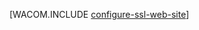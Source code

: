 <properties linkid="develop-net-common-tasks-enable-ssl-web-site" urlDisplayName="SSL for Web Sites" pageTitle="Enable HTTPS for an Azure web site - .NET Dev Center" metaKeywords="" description="Learn how to enable SSL with an Azure Web Site." metaCanonical="" services="web-sites" documentationCenter=".NET" title="" authors="" solutions="" manager="" editor="" />





[WACOM.INCLUDE [configure-ssl-web-site](../includes/configure-ssl-web-site.md)]
